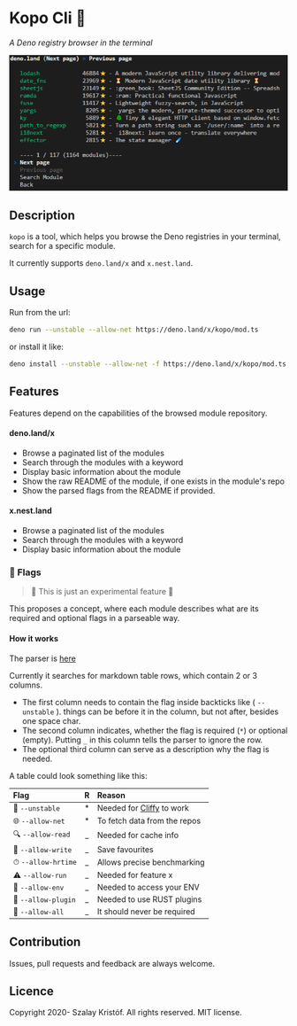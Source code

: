 # Kopo Cli 🐶

*A Deno registry browser in the terminal*

 ![showcase](docs/showcase.png)

## Description

`kopo` is a tool, which helps you browse the Deno registries in your terminal, search for a specific module.

It currently supports `deno.land/x` and `x.nest.land`.

## Usage

Run from the url:

```bash
deno run --unstable --allow-net https://deno.land/x/kopo/mod.ts
```

or install it like:

```bash
deno install --unstable --allow-net -f https://deno.land/x/kopo/mod.ts kopo
```

## Features

Features depend on the capabilities of the browsed module repository.

#### deno.land/x

- Browse a paginated list of the modules
- Search through the modules with a keyword
- Display basic information about the module
- Show the raw README of the module, if one exists in the module's repo
- Show the parsed flags from the README if provided.

#### x.nest.land

- Browse a paginated list of the modules
- Search through the modules with a keyword
- Display basic information about the module

### 🚩 Flags

> 🚧 This is just an experimental feature 🚧

This proposes a concept, where each module describes what are its required and optional flags in a parseable way.

#### How it works

The parser is [here](./flag_parser.ts)

Currently it searches for markdown table rows, which contain 2 or 3 columns.

- The first column needs to contain the flag inside backticks like ( `--unstable` ). things can be before it in the column, but not after, besides one space char.
- The second column indicates, whether the flag is required (`*`) or optional (empty). Putting `_` in this column tells the parser to ignore the row.
- The optional third column can serve as a description why the flag is needed.

A table could look something like this:

|Flag| R |Reason|
|:--|:-:|:--|
| 🚧 `--unstable` | * | Needed for [Cliffy](https://github.com/c4spar/deno-cliffy) to work |
| 🌐 `--allow-net` | * | To fetch data from the repos |
| 🔍 `--allow-read` | _ | Needed for cache info |
| 💾 `--allow-write` | _ | Save favourites |
| ⏱ `--allow-hrtime` | _ | Allows precise benchmarking |
| ⚠ `--allow-run` | _ | Needed for feature x |
| 🧭 `--allow-env` | _ | Needed to access your ENV |
| 🧩 `--allow-plugin` | _ | Needed to use RUST plugins |
| 🔮 `--allow-all` | _ | It should never be required |

## Contribution

Issues, pull requests and feedback are always welcome.

## Licence

Copyright 2020- Szalay Kristóf. All rights reserved. MIT license.
